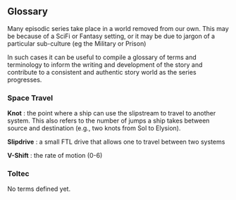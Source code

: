 ## Glossary

Many episodic series take place in a world removed from our own. This may be because of a SciFi or Fantasy setting, or it may be due to jargon of a particular sub-culture (eg the Military or Prison)

In such cases it can be useful to compile a glossary of terms and terminology to inform the writing and development of the story and contribute to a consistent and authentic story world as the series progresses.

### Space Travel

**Knot**
: the point where a ship can use the slipstream to travel to another system. This also refers to the number of jumps a ship takes between source and destination (e.g., two knots from Sol to Elysion).

**Slipdrive**
: a small FTL drive that allows one to travel between two systems

**V-Shift**
: the rate of motion (0-6)

### Toltec

No terms defined yet.
